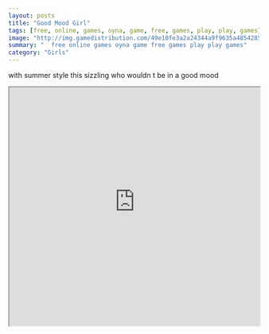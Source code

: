 ```yaml
---
layout: posts
title: "Good Mood Girl"
tags: [free, online, games, oyna, game, free, games, play, play, games]
image: "http://img.gamedistribution.com/49e10fe3a2a24344a9f9635a48542854.jpg"
summary: "  free online games oyna game free games play play games"
category: "Girls"
---
```


with summer style this sizzling who wouldn t be in a good mood

<iframe width="100%" height="480px;" src="http://flash.gamedistribution.com?game=49e10fe3a2a24344a9f9635a48542854"></iframe>